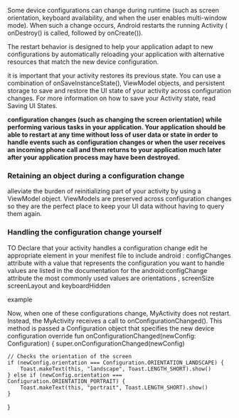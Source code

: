 Some device configurations can change during runtime (such as screen orientation, keyboard availability, and when the user enables multi-window mode). When such a change occurs, Android restarts the running Activity ( onDestroy() is called, followed by onCreate()). 

The restart behavior is designed to help your application adapt to new configurations by automatically reloading your application with alternative resources that match the new device configuration.

it is important that your activity restores its previous state. You can use a combination of onSaveInstanceState(), ViewModel objects, and persistent storage to save and restore the UI state of your activity across configuration changes. For more information on how to save your Activity state, read Saving UI States.


**configuration changes (such as changing the screen orientation) while performing various tasks in your application. Your application should be able to restart at any time without loss of user data or state in order to handle events such as configuration changes or when the user receives an incoming phone call and then returns to your application much later after your application process may have been destroyed.**

<h3> Retaining an object during a configuration change </h3>

alleviate the burden of reinitializing part of your activity by using a ViewModel object.
ViewModels are preserved across configuration changes so they are the perfect place to keep your UI data without having to query them again.

<h3>Handling the configuration change yourself </h3>

TO  Declare that your activity handles a configuration change edit he appropriate <Activity> element in your menifest file to include android : configChanges attribute with a value that represents the configuration you want to handle values are listed in the documentation for the android:configChange attribute the most commonly used values are orientations , screenSize screenLayout and keyboardHidden  
 
 
 example 
  
  <activity android:name=".MyActivity"
          android:configChanges="orientation|screenSize|screenLayout|keyboardHidden"
          android:label="@string/app_name">
          
          
Now, when one of these configurations change, MyActivity does not restart. Instead, the MyActivity receives a call to onConfigurationChanged(). This method is passed a Configuration object that specifies the new device configuration
override fun onConfigurationChanged(newConfig: Configuration) {
    super.onConfigurationChanged(newConfig)

    // Checks the orientation of the screen
    if (newConfig.orientation === Configuration.ORIENTATION_LANDSCAPE) {
        Toast.makeText(this, "landscape", Toast.LENGTH_SHORT).show()
    } else if (newConfig.orientation === Configuration.ORIENTATION_PORTRAIT) {
        Toast.makeText(this, "portrait", Toast.LENGTH_SHORT).show()
    }
}
 
